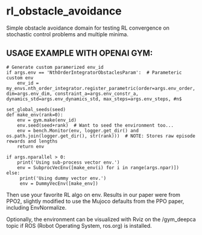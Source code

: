 # rl_obstacle_avoidance
Simple obstacle avoidance domain for testing RL convergence on stochastic control problems and multiple minima.

## USAGE EXAMPLE WITH OPENAI GYM: ##

    # Generate custom paramerized env_id
    if args.env == 'NthOrderIntegratorObstaclesParam':  # Parameteric custom env
        env_id = my_envs.nth_order_integrator.register_parametric(order=args.env_order, dim=args.env_dim, constraint_a=args.env_constr_a, dynamics_std=args.env_dynamics_std, max_steps=args.env_steps, #n$

    set_global_seeds(seed)
    def make_env(rank=0):
        env = gym.make(env_id) 
        env.seed(seed+rank)  # Want to seed the environment too...
        env = bench.Monitor(env, logger.get_dir() and os.path.join(logger.get_dir(), str(rank)))  # NOTE: Stores raw episode rewards and lengths
        return env

    if args.nparallel > 0:
        print('Using sub-process vector env.')
        env = SubprocVecEnv([make_env(i) for i in range(args.npar)])
    else:
         print('Using dummy vector env.')
         env = DummyVecEnv([make_env])    

 Then use your favorite RL algo on env. Results in our paper were from PPO2, slightly modified to use the Mujoco defaults from the PPO paper, including EnvNormalize.
 
 Optionally, the environment can be visualized with Rviz on the /gym_deepca topic if ROS (Robot Operating System, ros.org) is installed.
